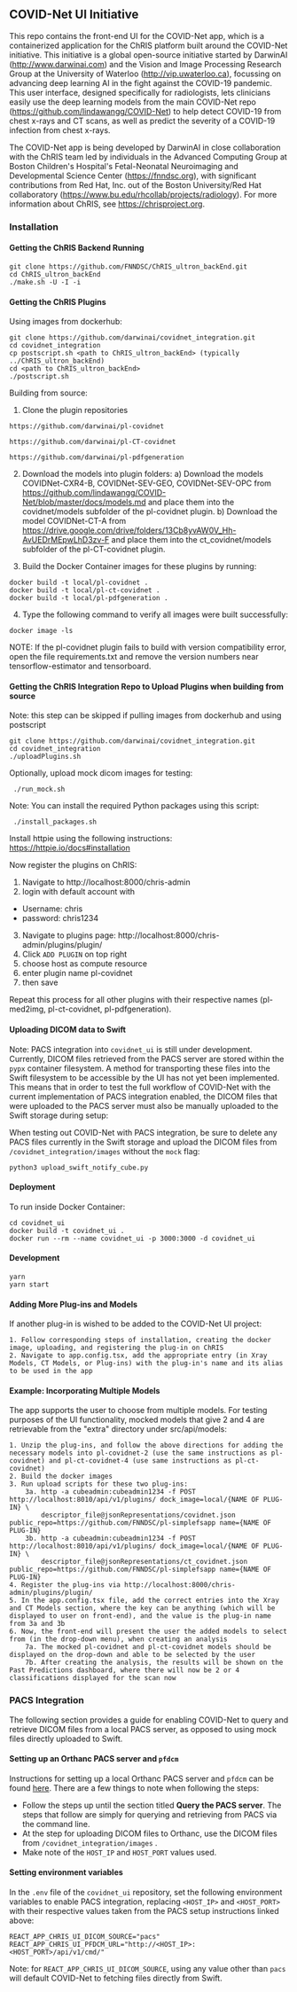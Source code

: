 
## COVID-Net UI Initiative

This repo contains the front-end UI for the COVID-Net app, which is a containerized application for the ChRIS platform built around the COVID-Net initiative. This initiative is a global open-source initiative started by DarwinAI (http://www.darwinai.com) and the Vision and Image Processing Research Group at the University of Waterloo (http://vip.uwaterloo.ca), focussing on advancing deep learning AI in the fight against the COVID-19 pandemic. This user interface, designed specifically for radiologists, lets clinicians easily use the deep learning models from the main COVID-Net repo (https://github.com/lindawangg/COVID-Net) to help detect COVID-19 from chest x-rays and CT scans, as well as predict the severity of a COVID-19 infection from chest x-rays. 

The COVID-Net app is being developed by DarwinAI in close collaboration with the ChRIS team led by individuals in the Advanced Computing Group at Boston Children's Hospital's Fetal-Neonatal Neuroimaging and Developmental Science Center (https://fnndsc.org), with significant contributions from Red Hat, Inc. out of the Boston University/Red Hat collaboratory (https://www.bu.edu/rhcollab/projects/radiology). For more information about ChRIS, see https://chrisproject.org.

### Installation

#### Getting the ChRIS Backend Running

```
git clone https://github.com/FNNDSC/ChRIS_ultron_backEnd.git
cd ChRIS_ultron_backEnd
./make.sh -U -I -i
```
#### Getting the ChRIS Plugins

Using images from dockerhub:
```
git clone https://github.com/darwinai/covidnet_integration.git
cd covidnet_integration
cp postscript.sh <path to ChRIS_ultron_backEnd> (typically ../ChRIS_ultron_backEnd)
cd <path to ChRIS_ultron_backEnd>
./postscript.sh
```

Building from source:
1) Clone the plugin repositories

```
https://github.com/darwinai/pl-covidnet

https://github.com/darwinai/pl-CT-covidnet

https://github.com/darwinai/pl-pdfgeneration
```

2) Download the models into plugin folders:
    a) Download the models COVIDNet-CXR4-B, COVIDNet-SEV-GEO, COVIDNet-SEV-OPC from https://github.com/lindawangg/COVID-Net/blob/master/docs/models.md and place them into the covidnet/models subfolder of the pl-covidnet plugin.
    b) Download the model COVIDNet-CT-A from https://drive.google.com/drive/folders/13Cb8yvAW0V_Hh-AvUEDrMEpwLhD3zv-F and place them into the ct_covidnet/models subfolder of the pl-CT-covidnet plugin.

3) Build the Docker Container images for these plugins by running:
```
docker build -t local/pl-covidnet .
docker build -t local/pl-ct-covidnet .
docker build -t local/pl-pdfgeneration .
```

4) Type the following command to verify all images were built successfully:
```
docker image -ls
```
NOTE: If the pl-covidnet plugin fails to build with version compatibility error, open the file requirements.txt and remove the version numbers near tensorflow-estimator and tensorboard.

#### Getting the ChRIS Integration Repo to Upload Plugins when building from source

Note: this step can be skipped if pulling images from dockerhub and using postscript

```
git clone https://github.com/darwinai/covidnet_integration.git
cd covidnet_integration
./uploadPlugins.sh
```

Optionally, upload mock dicom images for testing:
```
 ./run_mock.sh
```

Note: You can install the required Python packages using this script:
```
 ./install_packages.sh   
```
Install httpie using the following instructions: https://httpie.io/docs#installation

Now register the plugins on ChRIS:
1. Navigate to http://localhost:8000/chris-admin
2. login with default account with
* Username: chris
* password: chris1234
3. Navigate to plugins page: http://localhost:8000/chris-admin/plugins/plugin/
4. Click `ADD PLUGIN` on top right
5. choose host as compute resource
6. enter plugin name pl-covidnet
7. then save

Repeat this process for all other plugins with their respective names (pl-med2img, pl-ct-covidnet, pl-pdfgeneration).

#### Uploading DICOM data to Swift

Note: PACS integration into `covidnet_ui` is still under development. Currently, DICOM files retrieved from the PACS server are stored within the `pypx` container filesystem. A method for transporting these files into the Swift filesystem to be accessible by the UI has not yet been implemented. This means that in order to test the full workflow of COVID-Net with the current implementation of PACS integration enabled, the DICOM files that were uploaded to the PACS server must also be manually uploaded to the Swift storage during setup:

<!-- TO DO: add DICOM files with proper headers -->
When testing out COVID-Net with PACS integration, be sure to delete any PACS files currently in the Swift storage and upload the DICOM files from `/covidnet_integration/images` without the `mock` flag:

<!-- TO DO: include instructions to upload using particular packages specified by fnndsc -->
```
python3 upload_swift_notify_cube.py
```
#### Deployment

To run inside Docker Container:

```
cd covidnet_ui
docker build -t covidnet_ui .
docker run --rm --name covidnet_ui -p 3000:3000 -d covidnet_ui
```

#### Development

```
yarn
yarn start
```

#### Adding More Plug-ins and Models
If another plug-in is wished to be added to the COVID-Net UI project:

```
1. Follow corresponding steps of installation, creating the docker image, uploading, and registering the plug-in on ChRIS
2. Navigate to app.config.tsx, add the appropriate entry (in Xray Models, CT Models, or Plug-ins) with the plug-in's name and its alias to be used in the app
```

#### Example: Incorporating Multiple Models
The app supports the user to choose from multiple models. For testing purposes of the UI functionality, mocked models that give 2 and 4 are retrievable from the "extra" directory under src/api/models:

```
1. Unzip the plug-ins, and follow the above directions for adding the necessary models into pl-covidnet-2 (use the same instructions as pl-covidnet) and pl-ct-covidnet-4 (use same instructions as pl-ct-covidnet)
2. Build the docker images
3. Run upload scripts for these two plug-ins:
    3a. http -a cubeadmin:cubeadmin1234 -f POST http://localhost:8010/api/v1/plugins/ dock_image=local/{NAME OF PLUG-IN} \
        descriptor_file@jsonRepresentations/covidnet.json public_repo=https://github.com/FNNDSC/pl-simplefsapp name={NAME OF PLUG-IN}
    3b. http -a cubeadmin:cubeadmin1234 -f POST http://localhost:8010/api/v1/plugins/ dock_image=local/{NAME OF PLUG-IN} \
        descriptor_file@jsonRepresentations/ct_covidnet.json public_repo=https://github.com/FNNDSC/pl-simplefsapp name={NAME OF PLUG-IN}
4. Register the plug-ins via http://localhost:8000/chris-admin/plugins/plugin/
5. In the app.config.tsx file, add the correct entries into the Xray and CT Models section, where the key can be anything (which will be displayed to user on front-end), and the value is the plug-in name from 3a and 3b
6. Now, the front-end will present the user the added models to select from (in the drop-down menu), when creating an analysis
    7a. The mocked pl-covidnet and pl-ct-covidnet models should be displayed on the drop-down and able to be selected by the user
    7b. After creating the analysis, the results will be shown on the Past Predictions dashboard, where there will now be 2 or 4 classifications displayed for the scan now
```
### PACS Integration

The following section provides a guide for enabling COVID-Net to query and retrieve DICOM files from a local PACS server, as opposed to using mock files directly uploaded to Swift.

#### Setting up an Orthanc PACS server and `pfdcm`

Instructions for setting up a local Orthanc PACS server and `pfdcm` can be found [here](https://github.com/FNNDSC/CHRIS_docs/blob/master/usecases/PACS_integration/pacs_integration.adoc). There are a few things to note when following the steps:

- Follow the steps up until the section titled **Query the PACS server**. The steps that follow are simply for querying and retrieving from PACS via the command line. 
- At the step for uploading DICOM files to Orthanc, use the DICOM files from `/covidnet_integration/images` .
- Make note of the `HOST_IP` and `HOST_PORT` values used.

#### Setting environment variables

In the `.env` file of the `covidnet_ui` repository, set the following environment variables to enable PACS integration, replacing `<HOST_IP>` and `<HOST_PORT>` with their respective values taken from the PACS setup instructions linked above:

```
REACT_APP_CHRIS_UI_DICOM_SOURCE="pacs"
REACT_APP_CHRIS_UI_PFDCM_URL="http://<HOST_IP>:<HOST_PORT>/api/v1/cmd/"
```

Note: for `REACT_APP_CHRIS_UI_DICOM_SOURCE`, using any value other than `pacs` will default COVID-Net to fetching files directly from Swift.
